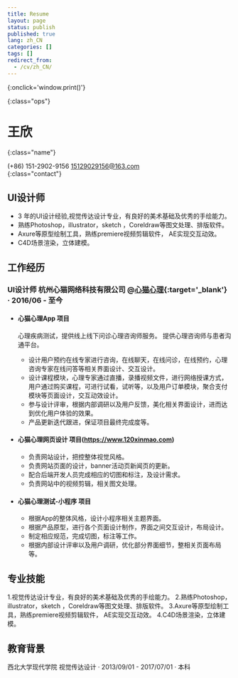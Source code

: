 ```yaml
---
title: Resume
layout: page
status: publish
published: true
lang: zh_CN
categories: []
tags: []
redirect_from:
  - /cv/zh_CN/
---
```


<link href="/css/resume.css" rel="stylesheet" />
<style type="text/css">
.post-content {
	font-family: 'PingFang SC', 'Hiragino Sans GB',
		'Microsoft YaHei',
		'WenQuanYi Micro Hei',
		'Helvetica Neue', Helvetica, Arial, sans-serif;
}

.post-content h4 {
	font-size: 16px;
	margin-bottom: 5px;
}

ul.proj-list {
	margin: 0;
	list-style: none;
}

ul.proj-list > li > ul {
	margin-left: 30px;
	list-style: initial;
}
</style>

[<i class="fa fa-language"></i>](/resume/ '英文简历')
[<i class="fa fa-print"></i>](# '打印简历'){:onclick='window.print()'}
<!--
[<i class="fa fa-download"></i>](/assets/resume.pdf '下载简历')
-->
{:class="ops"}

# 王欣
{:class="name"}

<i class="fa fa-fw fa-phone"></i> (+86) 151-2902-9156
<i class="fa fa-fw fa-envelope-o"></i> [15129029156@163.com](mailto:m13120331539@163.com)
<br/>
{:class="contact"}

## UI设计师

* 3 年的UI设计经验,视觉传达设计专业，有良好的美术基础及优秀的手绘能力。
* 熟练Photoshop，illustrator，sketch ，Coreldraw等图文处理、排版软件。
* Axure等原型绘制工具，熟练premiere视频剪辑软件， AE实现交互动效。 
* C4D场景渲染，立体建模。
## 工作经历

### UI设计师 杭州心猫网络科技有限公司 @[心猫心理](https://www.120xinmao.com){:target='_blank'} &middot; 2016/06 - 至今
* #### 心猫心理App 项目

	心理疾病测试，提供线上线下问诊心理咨询师服务。
	提供心理咨询师与患者沟通平台。

  * 设计用户预约在线专家进行咨询，在线聊天，在线问诊，在线预约，心理咨询专家在线问答等相关界面设计、交互设计。
  * 设计课程模块，心理专家通过直播，录播视频文件，进行网络授课方式，用户通过购买课程，可进行试看，试听等，以及用户订单模块，聚合支付模块等页面设计，交互动效设计。
  * 参与设计评审，根据内部调研以及用户反馈，美化相关界面设计，进而达到优化用户体验的效果。
  * 产品更新迭代跟进，保证项目最终完成度等。

* #### 心猫心理网页设计 项目(https://www.120xinmao.com)

  * 负责网站设计，把控整体视觉风格。
  * 负责网站页面的设计，banner活动页新闻页的更新。
  * 配合后端开发人员完成相应的切图和标注，及设计需求。
  * 负责网站中的视频剪辑，相关图文处理。


* #### 心猫心理测试-小程序 项目

  * 根据App的整体风格，设计小程序相关主题界面。
  * 根据产品原型，进行各个页面设计制作，界面之间交互设计，布局设计。
  * 制定相应规范，完成切图，标注等工作。
  * 根据内部设计评审以及用户调研，优化部分界面细节，整相关页面布局等。 

## 专业技能

1.视觉传达设计专业，有良好的美术基础及优秀的手绘能力。
2.熟练Photoshop，illustrator，sketch ，Coreldraw等图文处理、排版软件。
3.Axure等原型绘制工具，熟练premiere视频剪辑软件， AE实现交互动效。 
4.C4D场景渲染，立体建模。


## 教育背景

西北大学现代学院  视觉传达设计 
&middot; 2013/09/01 - 2017/07/01 &middot; 本科
